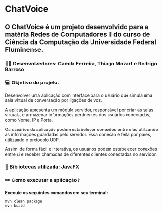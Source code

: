# ChatVoice

## O ChatVoice é um projeto desenvolvido para a matéria Redes de Computadores II do curso de Ciência da Computação da Universidade Federal Fluminense.

### 👨‍💻 Desenvolvedores: Camila Ferreira, Thiago Mozart e Rodrigo Barroso

### :computer: Objetivo do projeto:
Desenvolver uma aplicação com interface para o usuário que simula uma sala virtual de conversação por ligações de voz.   
  
A aplicação apresenta um módulo servidor, responsável por criar as salas virtuais, e armazenar informações pertinentes dos usuários conectados, como Nome, IP e Porta. 
  
Os usuários da aplicação podem estabelecer conexões entre eles utilizando as informações guardadas pelo servidor. Essa conexão é feita por pares, utilizando o protocolo UDP. 
  
Assim, de forma fácil e interativa, os usuários podem estabelecer conexões entre si e receber chamadas de diferentes clientes conectados no servidor.

### :book: Bibliotecas utilizada: JavaFX

### :pencil2: Como executar a aplicação?
**Execute os seguintes comandos em seu terminal:**  
```
mvn clean package  
mvn build
```
